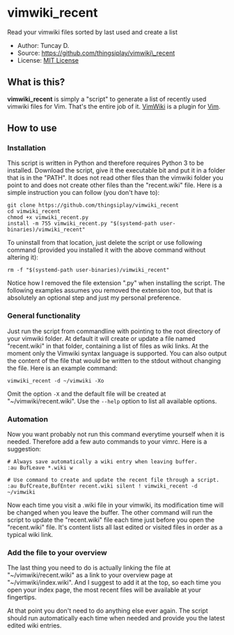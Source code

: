 # vimwiki\_recent

Read your vimwiki files sorted by last used and create a list

- Author: Tuncay D.
- Source: https://github.com/thingsiplay/vimwiki\_recent
- License: [MIT License](LICENSE)

## What is this?

**vimwiki_recent** is simply a "script" to generate a list of recently used
vimwiki files for Vim. That's the entire job of it.
[VimWiki](https://github.com/vimwiki/vimwiki) is a plugin for
[Vim](https://vimdoc.sourceforge.net).

## How to use

### Installation

This script is written in Python and therefore requires Python 3 to be
installed. Download the script, give it the executable bit and put it in a
folder that is in the "PATH". It does not read other files than the vimwiki
folder you point to and does not create other files than the "recent.wiki"
file. Here is a simple instruction you can follow (you don't have to):

    git clone https://github.com/thingsiplay/vimwiki_recent
    cd vimwiki_recent
    chmod +x vimwiki_recent.py
    install -m 755 vimwiki_recent.py "$(systemd-path user-binaries)/vimwiki_recent"

To uninstall from that location, just delete the script or use following
command (provided you installed it with the above command without altering it):

    rm -f "$(systemd-path user-binaries)/vimwiki_recent"

Notice how I removed the file extension ".py" when installing the script. The
following examples assumes you removed the extension too, but that is
absolutely an optional step and just my personal preference.

### General functionality

Just run the script from commandline with pointing to the root directory of
your vimwiki folder. At default it will create or update a file named
"recent.wiki" in that folder, containing a list of files as wiki links.  At the
moment only the Vimwiki syntax language is supported. You can also output the
content of the file that would be written to the stdout without changing the
file. Here is an example command:

    vimwiki_recent -d ~/vimwiki -Xo

Omit the option `-X` and the default file will be created at
"~/vimwiki/recent.wiki". Use the `--help` option to list all available options.

### Automation

Now you want probably not run this command everytime yourself when it is
needed. Therefore add a few auto commands to your vimrc. Here is a suggestion:

    # Always save automatically a wiki entry when leaving buffer.
    :au BufLeave *.wiki w

    # Use command to create and update the recent file through a script.
    :au BufCreate,BufEnter recent.wiki silent ! vimwiki_recent -d ~/vimwiki

Now each time you visit a .wiki file in your vimwiki, its modification time
will be changed when you leave the buffer. The other command will run the
script to update the "recent.wiki" file each time just before you open the
"recent.wiki" file. It's content lists all last edited or visited files in
order as a typical wiki link.

### Add the file to your overview

The last thing you need to do is actually linking the file at
"\~/vimwiki/recent.wiki" as a link to your overview page at
"\~/vimwiki/index.wiki". And I suggest to add it at the top, so each time you
open your index page, the most recent files will be available at your
fingertips.

At that point you don't need to do anything else ever again. The script should
run automatically each time when needed and provide you the latest edited wiki
entries.
